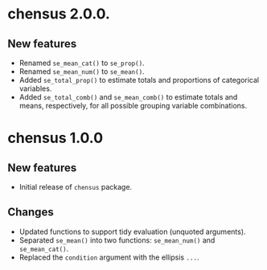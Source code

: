 # chensus 2.0.0.

## New features

- Renamed `se_mean_cat()` to `se_prop()`.
- Renamed `se_mean_num()` to `se_mean()`.
- Added `se_total_prop()` to estimate totals and proportions of categorical variables.
- Added `se_total_comb()` and `se_mean_comb()` to estimate totals and means, respectively, for all possible grouping variable combinations.

# chensus 1.0.0

## New features

- Initial release of `chensus` package.

## Changes

- Updated functions to support tidy evaluation (unquoted arguments).
- Separated `se_mean()` into two functions: `se_mean_num()` and `se_mean_cat()`.
- Replaced the `condition` argument with the ellipsis `...`.
